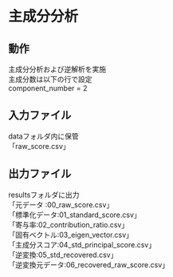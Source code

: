 # 主成分分析
## 動作
主成分分析および逆解析を実施  
主成分数は以下の行で設定  
component_number = 2  

## 入力ファイル  
dataフォルダ内に保管  
「raw_score.csv」  

## 出力ファイル  
resultsフォルダに出力  
「元データ :00_raw_score.csv」  
「標準化データ:01_standard_score.csv」  
「寄与率:02_contribution_ratio.csv」  
「固有ベクトル:03_eigen_vector.csv」  
「主成分スコア:04_std_principal_score.csv」  
「逆変換:05_std_recovered.csv」  
「逆変換元データ:06_recovered_raw_score.csv」  
